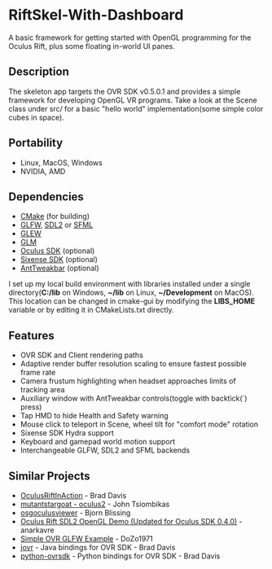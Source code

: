 RiftSkel-With-Dashboard
============

A basic framework for getting started with OpenGL programming for the Oculus Rift,
plus some floating in-world UI panes.


## Description 
The skeleton app targets the OVR SDK v0.5.0.1 and provides a simple framework for developing OpenGL VR programs. Take a look at the Scene class under src/ for a basic "hello world" implementation(some simple color cubes in space).

## Portability 

 - Linux, MacOS, Windows  
 - NVIDIA, AMD

## Dependencies 
 - [CMake](http://www.cmake.org/) (for building)
 - [GLFW](http://www.glfw.org/download.html), [SDL2](https://www.libsdl.org/download-2.0.php) or [SFML](http://www.sfml-dev.org/download.php)
 - [GLEW](http://glew.sourceforge.net/)
 - [GLM](http://glm.g-truc.net/0.9.6/index.html)
 - [Oculus SDK](https://developer.oculus.com/downloads/) (optional)
 - [Sixense SDK](http://sixense.com/windowssdkdownload) (optional)
 - [AntTweakbar](http://anttweakbar.sourceforge.net/doc/tools:anttweakbar:download) (optional)

I set up my local build environment with libraries installed under a single directory(**C:/lib** on Windows, **~/lib** on Linux, **~/Development** on MacOS). This location can be changed in cmake-gui by modifying the **LIBS_HOME** variable or by editing it in CMakeLists.txt directly.

## Features 
 - OVR SDK and Client rendering paths  
 - Adaptive render buffer resolution scaling to ensure fastest possible frame rate  
 - Camera frustum highlighting when headset approaches limits of tracking area  
 - Auxiliary window with AntTweakbar controls(toggle with backtick(`) press)  
 - Tap HMD to hide Health and Safety warning  
 - Mouse click to teleport in Scene, wheel tilt for "comfort mode" rotation  
 - Sixense SDK Hydra support  
 - Keyboard and gamepad world motion support  
 - Interchangeable GLFW, SDL2 and SFML backends  

## Similar Projects 
 - [OculusRiftInAction](https://github.com/jherico/OculusRiftInAction) - Brad Davis  
 - [mutantstargoat - oculus2](http://nuclear.mutantstargoat.com/hg/oculus2/file/tip) - John Tsiombikas  
 - [osgoculusviewer](https://github.com/bjornblissing/osgoculusviewer) - Bjorn Blissing  
 - [Oculus Rift SDL2 OpenGL Demo (Updated for Oculus SDK 0.4.0)](https://forums.oculus.com/viewtopic.php?f=30&t=8948) - anarkavre  
 - [Simple OVR GLFW Example](https://forums.oculus.com/viewtopic.php?t=17842) - DoZo1971
 - [jovr](https://github.com/jherico/jovr) - Java bindings for OVR SDK - Brad Davis  
 - [python-ovrsdk](https://github.com/jherico/python-ovrsdk) - Python bindings for OVR SDK - Brad Davis  
